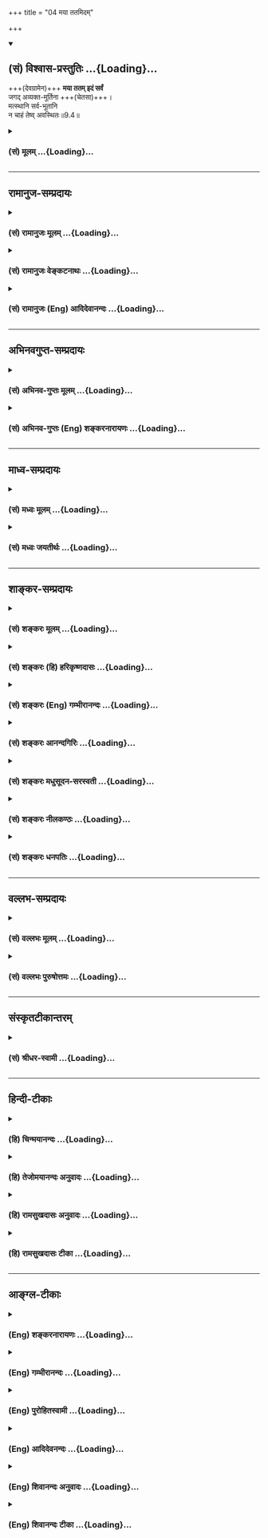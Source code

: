 +++
title = "04 मया ततमिदम्"

+++
<div class="js_include" newlevelforh1="2" title="(सं) विश्वास-प्रस्तुतिः" unfilled url="/mahAbhAratam/vyAsaH/shlokashaH/06-bhIShma-parva/03-bhagavad-gItA-parva/saMskRtam/vishvAsa-prastutiH/09_rAja-vidyA-rAja-guhy/04_mayA_tatamidam.md">
<details open><summary><h2>(सं) विश्वास-प्रस्तुतिः ...{Loading}...</h2></summary>

+++(देवग्रामेन)+++ **मया ततम् इदं सर्वं**  
जगद् अव्यक्त-मूर्तिना +++(चेतसा)+++।  
मत्स्थानि सर्व-भूतानि  
न चाहं तेष्व् अवस्थितः॥9.4॥
</details>
</div>
<div class="js_include collapsed" newlevelforh1="3" title="(सं) मूलम्" unfilled url="/mahAbhAratam/vyAsaH/shlokashaH/06-bhIShma-parva/03-bhagavad-gItA-parva/saMskRtam/mUlam/09_rAja-vidyA-rAja-guhy/04_mayA_tatamidam.md">
<details><summary><h3>(सं) मूलम् ...{Loading}...</h3></summary>

मया ततमिदं सर्वं जगदव्यक्तमूर्तिना।  
मत्स्थानि सर्वभूतानि न चाहं तेष्ववस्थितः।।9.4।।
</details>
</div>


_________________
## रामानुज-सम्प्रदायः
<div class="js_include collapsed" newlevelforh1="3" title="(सं) रामानुजः मूलम्" unfilled url="/mahAbhAratam/vyAsaH/shlokashaH/06-bhIShma-parva/03-bhagavad-gItA-parva/saMskRtam/rAmAnujaH/mUlam/09_rAja-vidyA-rAja-guhy/04_mayA_tatamidam.md">
<details><summary><h3>(सं) रामानुजः मूलम् ...{Loading}...</h3></summary>

।।9.4।।**इदं** चेतनाचेतनात्मकं कृत्स्नं **जगद् अव्यक्तमूर्तिना**
अप्रकाशितस्वरूपेण **मया** अन्तर्यामिणा **ततम्।** अस्य जगतो धारणार्थं
नियमनार्थम् च शेषित्वेन व्याप्तम् इत्यर्थः। यथा अन्तर्यामिब्राह्मणेयः
पृथिव्यां तिष्ठन् ৷৷. यं पृथिवी न वेद (बृ उ॰ 3।7।3)यं आत्मनि तिष्ठन् ৷৷.
यमात्मा न वेद (श॰ प॰ ब्रा॰ 14।6।5।5।30) इति चेतनाचेतनवस्तुजातैः अदृष्टेन
अन्तर्यामिणा तत्र तत्र व्याप्तिः उक्ता।  
  
ततो **मत्स्थानि सर्वभूतानि** सर्वाणि भूतानि मयि अन्तर्यामिणि स्थितानि;
तत्र एव ब्राह्मणेयस्य पृथिवी शरीरं यः पृथिवीमन्तरो यमयति (बृ॰ उ॰
3।7।3)यस्यात्मा शरीरं य आत्मानमन्तरो यमयति (श॰ प॰ ब्रा॰ 14।6।6।5।30) इति
शरीरत्वेन नियाम्यत्वप्रतिपादनात्। तदायत्ते स्थितिनियमने प्रतिपादिते
शेषित्वं च; **न च अहं तेषु अवस्थित्रः** अहं तु न तदायत्तस्थितिः;
मत्स्थितौ तैः न कश्चित् उपकार इत्यर्थः।

</details>
</div>
<div class="js_include collapsed" newlevelforh1="3" title="(सं) रामानुजः वेङ्कटनाथः" unfilled url="/mahAbhAratam/vyAsaH/shlokashaH/06-bhIShma-parva/03-bhagavad-gItA-parva/saMskRtam/rAmAnujaH/venkaTanAthaH/09_rAja-vidyA-rAja-guhy/04_mayA_tatamidam.md">
<details><summary><h3>(सं) रामानुजः वेङ्कटनाथः ...{Loading}...</h3></summary>

  
  
।।9.4।। एवमध्यायप्रधानार्थस्य प्रापकस्य माहात्म्यमुक्तम् अथ
प्राप्यमाहात्म्यद्वाराऽपि तदेव स्थिरीक्रियत इत्यभिप्रायेणाहशृणु
तावदिति। इदं सर्वम् इति निर्देशः प्रमाणसिद्धसमस्तवस्तुपर इत्यभिप्रायेणइदं
चेतनाचेतनात्मकमित्युक्तम्। अव्यक्तमूर्तिना इत्यस्य
विग्रहविषयत्वेऽत्रानुपयोगात्स्वरूपविषयोऽयमौपचारिकः प्रयोग इति
दर्शयितुंअप्रकाशितस्वरूपेणेत्युक्तम्।
आकाशवत्सन्निधिमात्ररूपव्याप्तिव्युदासाय बहुप्रमाणसिद्धो
व्याप्तिप्रकारःमया इत्यनेनाभिप्रेत इत्याहअन्तर्यामिणेति। उक्तप्रकाराया
व्याप्तेः प्रयोजनं तन्निदानं च दर्शयतिअस्येति। अत्र
धारणमनन्तरग्रन्थसिद्धम् अत एव नियमनमप्यर्थसिद्धम्। धारणं हि प्रशासनाधीनं
श्रूयते। शेषित्वं तु प्रागुक्तं; शरीरित्वेनार्थसिद्धं च।
अप्रकाशितस्वरूपत्वेन नियामकत्वेन च सर्वव्याप्तिं श्रुतौ दर्शयतियथेति।
पृथिव्युदाहरणं तत्प्रकरणोक्तसर्वाचेतनोपलक्षणार्थम्।
उक्तप्रकारव्यापकत्ववशात्मत्स्थानि इत्यनेन जगतः पृथक्सिद्धता निरस्यत
इत्यभिप्रायेणाहतत इति। श्रीविश्वरूपादिषु विग्रहाश्रितत्वमपि
सर्वस्योच्यते अत्र तु स्वरूपनिष्ठतेत्यपौनरुक्त्याय --
मय्यन्तर्यामिणीत्युक्तम्। अनयोर्धारणनियमनयोरपि व्याप्त्या सहाधीततामाह --
तत्रैवेति। स्थितिनियमने -- स्थितिप्रवृत्ती इत्यर्थः। शरीरशरीरित्ववचनात्
धृतिः शेषित्वं च तत्रार्थसिद्धे इत्यभिप्रायेणाहशेषित्वं चेति। मया ततमिदं
सर्वम् इत्यभिधायैवन चाहं तेष्ववस्थितः इति वचनं व्याहतम्; यः पृथिव्यां
तिष्ठन् इत्यादिश्रुतिविरुद्धं चेत्यत्राहअहं त्विति। मत्स्थानि सर्वभूतानि
इति प्रस्तुतप्रकारा स्थितिरत्र निषिध्यते। स भगवः कस्मिन् प्रतिष्ठितः
इत्यत्र स्वे महिम्नि यदि वा न महिम्नि \[छां.उ.7।24।1\] इति हि श्रूयत इति
भावः। उक्तं विवृणोतिमत्स्थिताविति। न कश्चिदिति स्वरूपतः
सङ्कल्पादृष्टादिना वेति भावः।  
  
मत्स्थानिन च मत्स्थानि इत्येतद्व्याहतमित्यत्राह -- न घटादीनामिति। मूर्त
हि मूर्तान्तरं पतनप्रतिघातिना संयोगेन धारयति न तथाऽत्रेति भावः।
लोकदृष्टविपरीतं न सम्भवतीत्यभिप्रायेण शङ्कतेकथमिति। शरीरशरीरिणोरिव
सम्भवमभिप्रेत्याहमत्सङ्कल्पेनेति। स्वेच्छाधीनधारकत्वं हि विहितम्।
अस्वतन्त्रतया धारकत्वं तु निषिध्यत इत्यविरोध इति भावः। ऐश्वरम्
इत्यनेनानन्यसाधारणत्वं फलितम्। पश्य इत्यनेन चाश्चर्यता
द्योतितेत्यभिप्रायेणाहअन्यत्रेति। योगः सन्नहनोपायध्यानसङ्गतियुक्तिषु
\[अमरः3।3।22\] इति पाठात्सङ्कल्परूपं ध्यानमिह योगः;
युज्यमानस्वभावादिर्वा। पश्य मे योगम् इत्युक्ते योगस्वरूपमेवानन्तरं
वक्तव्यमिति तदाकाङ्क्षा दर्शयतिकोऽसाविति। भूतभृन्न च भूतस्थः
इत्यत्रार्थौचित्यादहमित्येव विशेष्यम्। अथवाभूतभावनः इतिवत्ममात्मा इति
निर्दिष्टसङ्कल्पविशेषणत्वेऽपि फलितकथनंसर्वेषां भूतानां
भर्ताऽहमित्यादि। आत्मा इति विशेषनिर्देशः
परिसङ्ख्यानयात्तदतिरिक्तसहकारिव्यवच्छेदार्थ
इत्यभिप्रायेणाहममात्मैवेति। ममात्मा इति
व्यधिकरणनिर्देशस्वारस्यसिद्धमात्मशब्दार्थमाहमम मनोमयः सङ्कल्प इति। एतेन
देहादिसङ्घातेऽहङ्कारमध्यारोप्य लोकबुद्ध्यनुसारेणममात्मा इति व्यपदेश
इतिशङ्करोक्तं प्रत्युक्तम्। सङ्कल्प एव मनःकार्यतयाऽन्यत्र प्रसिद्धो
मनःप्रतिपादकेनात्मशब्देनात्र व्यपदिष्टः। यद्वा आत्मशब्दोऽत्र
सङ्कल्परूपमनःपर एव;मनसैव जगत्सृष्टिं \[वि.पु.5।22।15\]मनोऽकुरुत
(आत्मन्वी) स्यामिति \[बृ.उ.1।2।1\] इत्यादेः। तदर्थज्ञापनाय तु
मनोमयशब्दः। धारणनियमनयोरेव प्रकृतत्वात्; अनन्तरश्लोके च
निर्दिश्यमानत्वात्; सृष्टेश्च ततोऽप्यनन्तरं वक्ष्यमाणत्वादत्रभूतभावनः
इत्येतत्सत्तातादधीन्यनियमनाद्युपलक्षणमित्यभिप्रायेणाहधारयिता नियन्ता
चेति। अथवाभूतभृन्न च भूतस्थः इत्यस्यैवायमर्थः।

</details>
</div>
<div class="js_include collapsed" newlevelforh1="3" title="(सं) रामानुजः (Eng) आदिदेवानन्दः" unfilled url="/mahAbhAratam/vyAsaH/shlokashaH/06-bhIShma-parva/03-bhagavad-gItA-parva/saMskRtam/rAmAnujaH/english/AdidevAnandaH/09_rAja-vidyA-rAja-guhy/04_mayA_tatamidam.md">
<details><summary><h3>(सं) रामानुजः (Eng) आदिदेवानन्दः ...{Loading}...</h3></summary>

9.4 This 'entire universe,' composed to sentient and non-sentient beings, is pervaded by Me, the inner controller, whose 'form is not manifest,' namely, whose essential nature is unmanifest. The meaning is that all this is pervaded by Me, the Principal (Sesi), so that I may sustain and rule this universe. This, the pervasion of all by the inner controller, who is invisible to the entire group of sentient and non-sentient beings, is taught in the following passage of the Antaryami-brahmana: 'He who dwells in the earth ৷৷. whom the earth 'does not know' (Br. U., 3.7.3) and 'He who dwells in the self ৷৷. whom the self does not know etc.,' (Br. U. Madh., 3.7.22). Therefore 'all beings abide in Me'; all beings rest in Me who am their inner controller. In the same Brahmana it is taught that their existence and control are dependent on Him, as they are subject to His control and as they constitute His body: 'He whose body is the earth ৷৷. who controls the earth from within' (Br. U., 3.7.3) and 'He whose body is the self ৷৷. He who controls the self from within' (Br. U. Madh., 3.7.22). So also His primacy over everything is taught. 'I am not in them,' namely, I do not
'depend' on them for My existence. There is no help derived from them for My existence.

</details>
</div>


_________________
## अभिनवगुप्त-सम्प्रदायः
<div class="js_include collapsed" newlevelforh1="3" title="(सं) अभिनव-गुप्तः मूलम्" unfilled url="/mahAbhAratam/vyAsaH/shlokashaH/06-bhIShma-parva/03-bhagavad-gItA-parva/saMskRtam/abhinava-guptaH/mUlam/09_rAja-vidyA-rAja-guhy/04_mayA_tatamidam.md">
<details><summary><h3>(सं) अभिनव-गुप्तः मूलम् ...{Loading}...</h3></summary>

।।9.4।। मयेति। मत्स्थानि सर्वभूतानीति। सुचिरमपि गत्वा अन्यस्य
प्रतिष्ठाधाम्नः अविद्यमानत्वात्।
भूतरूपबोध्यात्मकप्रसिद्धतदीयजडरूपपुरःसरीकारेण तदवभासे
तद्विपरीतबोधस्वभाववर्तिरोधानम्,+++(N तत्तद्विपरीत -- )+++ इत्येतदाह -- न चाहं
तेष्यवस्थितः इति।

</details>
</div>
<div class="js_include collapsed" newlevelforh1="3" title="(सं) अभिनव-गुप्तः (Eng) शङ्करनारायणः" unfilled url="/mahAbhAratam/vyAsaH/shlokashaH/06-bhIShma-parva/03-bhagavad-gItA-parva/saMskRtam/abhinava-guptaH/english/shankaranArAyaNaH/09_rAja-vidyA-rAja-guhy/04_mayA_tatamidam.md">
<details><summary><h3>(सं) अभिनव-गुप्तः (Eng) शङ्करनारायणः ...{Loading}...</h3></summary>

9.4 Maya etc. All beings exist in Me : Because no other abode of rest is
available, even if one wanders \[in search of it\] for long. The beings
(or elements) that form the objects of knowledge possess their
well-known nature of insentiency. When these beings manifest with this
nature foremost, their other innate nature viz., sentiency, that is
opposed to this \[former nature\], remain hidden. This is what He says
by I do not exist in them.

</details>
</div>


_________________
## माध्व-सम्प्रदायः
<div class="js_include collapsed" newlevelforh1="3" title="(सं) मध्वः मूलम्" unfilled url="/mahAbhAratam/vyAsaH/shlokashaH/06-bhIShma-parva/03-bhagavad-gItA-parva/saMskRtam/madhvaH/mUlam/09_rAja-vidyA-rAja-guhy/04_mayA_tatamidam.md">
<details><summary><h3>(सं) मध्वः मूलम् ...{Loading}...</h3></summary>

।।9.4।। प्रत्यक्षावगमशब्देनापरोक्षज्ञानसाधनत्वमुक्तम्। तज्ज्ञानाद्याह --
मयेति। तर्हि किमिति न दृश्यते इत्यत आह -- अव्यक्तमूर्तिनेति।

</details>
</div>
<div class="js_include collapsed" newlevelforh1="3" title="(सं) मध्वः जयतीर्थः" unfilled url="/mahAbhAratam/vyAsaH/shlokashaH/06-bhIShma-parva/03-bhagavad-gItA-parva/saMskRtam/madhvaH/jayatIrthaH/09_rAja-vidyA-rAja-guhy/04_mayA_tatamidam.md">
<details><summary><h3>(सं) मध्वः जयतीर्थः ...{Loading}...</h3></summary>

।।9.4।। एवं तर्हि पुनरुक्तिः स्यात्; ब्रह्मविषयं ज्ञानमित्यस्य
ब्रह्मावगम्यते विषयीक्रियतेऽनेन ज्ञानेनेत्यस्य च भेदाभावादित्यत आह --
**प्रत्यक्षे**ति। नावगमशब्देन विषयीकरणमुच्यते; किन्तु अवगतिसाधनत्वम्। न
च ज्ञानस्य तद्विरुद्धम्; परोक्षज्ञानस्यापरोक्षज्ञानसाधनत्वोपपत्तेरिति
भावः। ज्ञानं विज्ञानसहितं प्रवक्ष्यामि इति प्रतिज्ञाययज्ज्ञात्वा \[9।1\]
इत्यादिना तत्प्रशंसादिकमुक्तम्। अतःमया ततं इत्यादिकमपि किं तथाभूतमेव
किञ्चिदुत प्रतिज्ञातमुच्यते इति शङ्कायामाह -- **तदि**ति।
प्रतिज्ञातमित्यर्थः। यस्यापरोक्षज्ञानसाधनत्वमुक्तं तदिति वा।
कृत्स्नाध्यायप्रतिपाद्योक्तिरियम्। विशेषणवैयर्थ्यमाशङ्क्याह --
**तर्ही**ति। सर्वव्यापी चेदित्यर्थः। न दृश्यते सर्वत्रेति शेषः।

</details>
</div>


_________________
## शाङ्कर-सम्प्रदायः
<div class="js_include collapsed" newlevelforh1="3" title="(सं) शङ्करः मूलम्" unfilled url="/mahAbhAratam/vyAsaH/shlokashaH/06-bhIShma-parva/03-bhagavad-gItA-parva/saMskRtam/shankaraH/mUlam/09_rAja-vidyA-rAja-guhy/04_mayA_tatamidam.md">
<details><summary><h3>(सं) शङ्करः मूलम् ...{Loading}...</h3></summary>

।।9.4।। --,**मया** मम यः परो भावः तेन **ततं** व्याप्तं **सर्वम् इदं जगत्
अव्यक्तमूर्तिना** न व्यक्ता मूर्तिः स्वरूपं यस्य मम सोऽहमव्यक्तमूर्तिः
तेन मया अव्यक्तमूर्तिना; करणगोचरस्वरूपेण इत्यर्थः। तस्मिन् मयि
अव्यक्तमूर्तौ स्थितानि **मत्स्थानि; सर्वभूतानि** ब्रह्मादीनि
स्तम्बपर्यन्तानि। न हि निरात्मकं किञ्चित् भूतं व्यवहाराय अवकल्पते। अतः
मत्स्थानि मया आत्मना आत्मवत्त्वेन स्थितानि; अतः मयि स्थितानि इति
उच्यन्ते। तेषां भूतानाम् अहमेव आत्मा इत्यतः तेषु स्थितः इति मूढबुद्धीनां
अवभासते अतः ब्रवीमि -- **न च अहं** तेषु भूतेषु **अवस्थितः;** मूर्तवत्
संश्लेषाभावेन आकाशस्यापि अन्तरतमो हि अहम्। न हि असंसर्गि वस्तु क्वचित्
आधेयभावेन अवस्थितं भवति।। अत एव असंसर्गित्वात् मम --,

</details>
</div>
<div class="js_include collapsed" newlevelforh1="3" title="(सं) शङ्करः (हि) हरिकृष्णदासः" unfilled url="/mahAbhAratam/vyAsaH/shlokashaH/06-bhIShma-parva/03-bhagavad-gItA-parva/saMskRtam/shankaraH/hindI/harikRShNadAsaH/09_rAja-vidyA-rAja-guhy/04_mayA_tatamidam.md">
<details><summary><h3>(सं) शङ्करः (हि) हरिकृष्णदासः ...{Loading}...</h3></summary>

।।9.4।। इस प्रकार ज्ञानकी प्रशंसाद्वारा अर्जुनको सम्मुख करके कहते हैं --,
मुझ अव्यक्तरूप परमात्माद्वारा अर्थात् मेरा जो परमभाव है; जिसका स्वरूप
प्रत्यक्ष नहीं है यानी मन; बुद्धि और इन्द्रियोंका विषय नहीं है; ऐसे मुझ
अव्यक्तमूर्तिद्वारा यह समस्त जगत् व्याप्त है -- परिपूर्ण है। उस
अव्यक्तस्वरूप मुझ परमात्मामें ब्रह्मासे लेकर स्तम्बपर्यन्त समस्त प्राणी
स्थित हैं। क्योंकि कोई भी निर्जीव प्राणी व्यवहारके योग्य नहीं समझा जाता।
अतः वे सब मुझमें स्थित हैं अर्थात् मुझ परमात्मासे ही आत्मवान् हो रहे
हैं; इसलिये मुझमें स्थित कहे जाते हैं। उन भूतोंका वास्तविक स्वरूप मैं ही
हूँ इसलिये अज्ञानियोंको ऐसी प्रतीति होती है कि मैं उनमें स्थित हूँ; अतः
कहता हूँ कि मैं उन भूतोंमें स्थित नहीं हूँ। क्योंकि साकार वस्तुओंकी
भाँति मुझमें संसर्गदोष नहीं है। इसलिये मैं बिना संसर्गके सूक्ष्मभावसे
आकाशके भी अन्तर्व्यापी हूँ। सङ्गहीन वस्तु कहीं भी आधेयभावसे स्थित नहीं
होती; यह प्रसिद्ध है।

</details>
</div>
<div class="js_include collapsed" newlevelforh1="3" title="(सं) शङ्करः (Eng) गम्भीरानन्दः" unfilled url="/mahAbhAratam/vyAsaH/shlokashaH/06-bhIShma-parva/03-bhagavad-gItA-parva/saMskRtam/shankaraH/english/gambhIrAnandaH/09_rAja-vidyA-rAja-guhy/04_mayA_tatamidam.md">
<details><summary><h3>(सं) शङ्करः (Eng) गम्भीरानन्दः ...{Loading}...</h3></summary>

9.4 Idam, this; sarvam, whole; jagat, world; is tatam, pervaded; maya,
by Me; through the supreme nature, that I have, avyakta-murtina, in My
unmanifest form, in that form in which My nature is not manifest, i.e.
in My form which is beyond the range of the organs. Sarva-bhutani, all
beings, from Brahma to a clump of grass; matsthani, exist in Me, are
established in Me in that unmanifest form. For, no created thing that is
bereft of the Self (i.e. of Reality) can be conceived of as an object of
practical use. Therefore, being possessed of their reality through Me
who am their Self, they exist in Me. Hence they are said to be
established in Me. I Myself am the Self of those created things.
Conseently, it appears to people of little understanding that I dwell in
them. Hence I say: Na ca aham, but I am not; avasthitah, contained;
tesu, in them, in the created things. Since unlike gross objects I am
not in contact with anything, therefore I am certainly the inmost core
even of space. For, a thing that has no contact with anything cannot
exist like something contained in a receptacle. For this very reason
that I am not in contact with anyting-

</details>
</div>
<div class="js_include collapsed" newlevelforh1="3" title="(सं) शङ्करः आनन्दगिरिः" unfilled url="/mahAbhAratam/vyAsaH/shlokashaH/06-bhIShma-parva/03-bhagavad-gItA-parva/saMskRtam/shankaraH/AnandagiriH/09_rAja-vidyA-rAja-guhy/04_mayA_tatamidam.md">
<details><summary><h3>(सं) शङ्करः आनन्दगिरिः ...{Loading}...</h3></summary>

।।9.4।। स्तुतिनिन्दाभ्यां ज्ञाननिष्ठां महीकृत्य ज्ञानं व्याख्यातुमारभते
-- **स्तुत्येति।** सोपाधिकस्य व्याप्त्यसंभवमभिप्रेत्य विशिनष्टि --
**ममेति।** अनवच्छिन्नस्य भगवद्रूपस्य निरुपाधिकत्वमेव साधयति --
**करणेति।** व्याप्यव्यापकत्वेन जगतो भगवतश्च परिच्छेदमाशङ्क्याह --
**तस्मिन्निति।** तथापि भगवतो भूतानां चाधाराधेयत्वेन भेदः
स्यादित्याशङ्क्याह -- **नहीति।** निरात्मकस्य व्यवहारानर्हत्वे फलितमाह --
**अत इति।** ईश्वरस्य भूतात्मत्वे तेषु स्थितिः स्यादित्याशङ्क्याह --
**तेषामिति।** तस्य तेषु स्थित्यभावं व्यवस्थापयति -- **मूर्तवदिति।**
संश्लेषाभावेऽपि किमिति नाधेयत्वमत आह -- **नहीति।**

</details>
</div>
<div class="js_include collapsed" newlevelforh1="3" title="(सं) शङ्करः मधुसूदन-सरस्वती" unfilled url="/mahAbhAratam/vyAsaH/shlokashaH/06-bhIShma-parva/03-bhagavad-gItA-parva/saMskRtam/shankaraH/madhusUdana-sarasvatI/09_rAja-vidyA-rAja-guhy/04_mayA_tatamidam.md">
<details><summary><h3>(सं) शङ्करः मधुसूदन-सरस्वती ...{Loading}...</h3></summary>

।।9.4।। तदेवं वक्तव्यतया प्रतिज्ञातस्य ज्ञानस्य विधिमुखेनेतरनिषेधमुखेन च
स्तुत्याभिमुखीकृतमर्जुनं प्रति तदेवाह द्वाभ्याम् -- इदं जगत्सर्वं
भूतभौतिकतत्कारणरूपं दृश्यजातं मदज्ञानकल्पितं मयाधिष्ठानेन परमार्थसत्ता
सद्रूपेण स्फुरणरूपेण च ततं व्याप्तं रज्जुखण्डेनेव तदज्ञानकल्पितं
सर्पधारादि। त्वया वासुदेवेन परिच्छिन्नेन सर्वं जगत्कथं व्याप्तं
प्रत्यक्षविरोधादिति; नेत्याह -- अव्यक्ता सर्वकरणागोचरीभूता
स्वप्रकाशाद्वयचैतन्यसदानन्दरूपा मूर्तिर्यस्य तेन मया व्याप्तमिदं सर्वं न
त्वनेन देहेनेत्यर्थः। अतएव सन्तीव स्फुरन्तीव मद्रूपेण स्थितानि मत्स्थानि
सर्वभूतानि स्थावराणि जङ्गमानि च। परमार्थतस्तु नच नैवाहं तेषु कल्पितेषु
भूतेष्ववस्थितः। कल्पिताकल्पितयोः संबन्धायोगात्। अतएवोक्तं यत्र यदध्यस्तं
तत्कृतेन गुणेन दोषेण वाणुमात्रेणापि न स संबध्यत इति।

</details>
</div>
<div class="js_include collapsed" newlevelforh1="3" title="(सं) शङ्करः नीलकण्ठः" unfilled url="/mahAbhAratam/vyAsaH/shlokashaH/06-bhIShma-parva/03-bhagavad-gItA-parva/saMskRtam/shankaraH/nIlakaNThaH/09_rAja-vidyA-rAja-guhy/04_mayA_tatamidam.md">
<details><summary><h3>(सं) शङ्करः नीलकण्ठः ...{Loading}...</h3></summary>

।।9.4।। एवं स्तुत्यादिमुखीकृत्य यद्वक्तव्यं तदाह -- **मयेति।** मया इदं
सर्वं जगत् ततं व्याप्तं उपादानत्वात् कनकेनेव कुण्डलादीनि। ननु
प्रागेवैतदुक्तंअहं सर्वस्य जगतः प्रभवः प्रलयस्तथा इति। तथा चराजविद्या
इत्यादिस्तुतिरस्थाने एव कृता स्यात्। वक्तव्यविशेषाभावादितिचेत्। अत्र
ब्रूमः। यथायतो वा इमानि भूतानि जायन्ते। येन जातानि जीवन्ति।
यत्प्रयन्त्यभिसंविशन्ति। तद्विजिज्ञासस्व। तद्ब्रह्मेति इति ज्ञेयस्य
ब्रह्मणो लक्षणं जगज्जन्मादिहेतुत्वमुक्त्वा तस्यानुगमं
अन्नादिशब्दशब्दितेषु विराडादिषु दर्शयतिअन्नाद्ध्येव खल्विमानि भूतानि
जायन्ते प्राणाद्ध्येव इत्यादिना। तस्य निर्णयवाक्यं तुआनन्दाद्ध्येव
खल्विमानि भूतानि जायन्ते इतिसैषा भार्गवी वारुणी विद्या इति तत्रैव
विद्यायाः पर्यवसानाभिधानात्; एवमिहापि सप्तमेभूमिरापोऽनलो वायुः इत्यादिना
सर्वभूतात्मकस्य विराजो जगज्जन्मादिहेतुत्वं प्रदर्श्य पश्चात्अहं सर्वस्य
जगतः प्रभवः प्रलयस्तथा इत्यनेन मायाशबलेऽपि तत्प्रदर्श्य इदानीं शुद्धे
प्रत्यगात्मन्येव तद्दर्शयति स्थूलारुन्धतीन्यायेन
प्रतिपत्तिसौकर्यार्थमिति गम्यते। राजविद्येत्यादिना स्तुतत्वात्। यथा
कश्चिद्दुर्लक्ष्यां सूक्ष्मामरुन्धतीं दिदर्शयिषुस्तत्समीपस्थां स्थूलां
तारामरुन्धतीति ग्राहयति; प्रतिपद्यते चानेनैव क्रमेण प्रतिपत्ता; एवमिहापि
कार्यकारणप्रतिपत्तिद्वारा अकार्यकारणस्य शुद्धस्य प्रतिपत्तिर्युक्ता।
अतएव भगवान्भाष्यकारो मया ततमिदं सर्वमित्यत्र मया मम यः परो भावस्तेन ततं
व्याप्तमिति व्याचख्यौ। नत्वहं सर्वस्य जगतः प्रभव इत्यत्र मम यः परो भावः
स सर्वस्य जगतः प्रभव इति। सच भागवतः कारणात्मनः परो भावः परमानन्द एव
तेनैव चेदं ततम्। आनन्दाद्ध्येवेत्युदाहृतश्रुतेस्तस्यैव जगदुपादानत्वेन
तदीयसत्तास्फूर्तिभ्यां जगतो व्याप्तत्वात्। ,अतएवाव्यक्तमूर्तिनेति
विशेषणम्। मायाशबलं हि कारणं बुद्धिग्राह्यत्वात्करणगोचरः; शुद्धं हि
बुद्धेः परत्वाकरणागोचर इति। किंभूताकारेणानन्दः परिणमत इत्यत आह --
**मत्स्थानीति।** मयि प्रत्यगानन्दे रज्ज्वां स्रक्सर्पदण्डधारादय इव
सर्वभूतानि स्थितानि अतो मत्स्थानीत्युपचारादुच्यन्ते।
अधिष्ठानाध्यस्तयोर्वास्तवसंबन्धायोगात्। एतदेवाह -- **न चेति।** नचाहं
परमानन्दस्तेषु भूतेष्ववस्थितोऽस्मि घटादाविव मृत्। अपरिणामित्वादेव।

</details>
</div>
<div class="js_include collapsed" newlevelforh1="3" title="(सं) शङ्करः धनपतिः" unfilled url="/mahAbhAratam/vyAsaH/shlokashaH/06-bhIShma-parva/03-bhagavad-gItA-parva/saMskRtam/shankaraH/dhanapatiH/09_rAja-vidyA-rAja-guhy/04_mayA_tatamidam.md">
<details><summary><h3>(सं) शङ्करः धनपतिः ...{Loading}...</h3></summary>

।।9.4।। एवमन्ययमुखेन व्यतिरेकमुखेन च ज्ञानं स्तुत्वा श्रोतारमभिमुखीकृत्य
तत्स्वरुपमाह -- मयेति। मया परमात्मना सच्चिदानन्दघनेनाव्यक्तमूर्तिना न
व्यक्ता इन्द्रियागोचरा मूर्तिः स्वरुपं यस्य मम तेन मया इदं सर्वं जगत्
ब्रह्मदिस्तम्बपर्यन्तं,चराचरात्मकं ततं व्याप्तं शुक्त्या तत्र कल्पितं
रुप्यमिव; अतएवाव्यक्तस्वरुपे सच्चिदान्दघने परमात्मनि अधिष्ठानरुपे मयि
स्थितानि कल्पितानि सर्वभूतानि। अधिष्ठानमेव हि अध्यस्तस्य स्वरुपं भवति।
नहि रुपयस्य शुक्त्यतिरिक्तं स्वरुपं केनचिन्निरुपयितुं शक्यम्। अहं च
तेषामधिष्टानत्वादात्मनि स्वरुपभूते मयि सर्वाणि भूतानि स्थितानि
नान्यत्रेत्यर्थः। तेषामात्मत्वेन परमात्मापि तेष्ववस्थित इति
मूर्खणामवभासतेऽतो ब्रवीमि। नचाहं तेषु मयि कल्पितेषु सर्वभूतेष्ववस्थितः।
अमूर्तस्य मम केनापि संबन्धेन तत्रावस्थिरेतनिरुपणत्।

</details>
</div>


_________________
## वल्लभ-सम्प्रदायः
<div class="js_include collapsed" newlevelforh1="3" title="(सं) वल्लभः मूलम्" unfilled url="/mahAbhAratam/vyAsaH/shlokashaH/06-bhIShma-parva/03-bhagavad-gItA-parva/saMskRtam/vallabhaH/mUlam/09_rAja-vidyA-rAja-guhy/04_mayA_tatamidam.md">
<details><summary><h3>(सं) वल्लभः मूलम् ...{Loading}...</h3></summary>

।।9.4।। एवं ज्ञानं प्रस्तुत्याऽर्जुनमभिमुखीकृत्य स्वस्य महिमज्ञानं
पूर्वमुपदिशतिमयेति। अव्यक्तोऽक्षरोऽविरुद्धधर्मप्रकृतिपुरुषात्मकः
स्वेच्छया पृथग्भासि (वि) तोऽपि महिमरूपः कालात्मा च स
बहिर्मर्यादामार्गाधिदैवतं अध्यात्मस्वरूपं तन्मूर्त्तिना मयाऽन्तर्यामिणा
च तदिदं सर्वं चेतनाचेतनात्मकं जगत्प्राकृतं
ततम्। अन्तश्चिदन्तर्यामितदङ्घ्रिरूपोऽक्षरश्चाव्यक्तपदवाच्यः इति
स्थितमाकरे। स चान्तर्यामी चाहं अन्तर्यामिब्राह्मणे यः पृथिव्यां
तिष्ठन्पृथिवी यं न वेद य आत्मनि तिष्ठन्यमात्मा न वेद \[बृ.उ.3।7।3\]
इत्यादि निरूपितम्।

</details>
</div>
<div class="js_include collapsed" newlevelforh1="3" title="(सं) वल्लभः पुरुषोत्तमः" unfilled url="/mahAbhAratam/vyAsaH/shlokashaH/06-bhIShma-parva/03-bhagavad-gItA-parva/saMskRtam/vallabhaH/puruShottamaH/09_rAja-vidyA-rAja-guhy/04_mayA_tatamidam.md">
<details><summary><h3>(सं) वल्लभः पुरुषोत्तमः ...{Loading}...</h3></summary>

  
  
।।9.4।। एवं प्रतिज्ञाय तत्स्वरूपं च स्तुत्वा ज्ञानमेवाह द्वाभ्याम् --
मयेति। अव्यक्तातिरिक्तेषु लौकिकेन्द्रियागोचरा स्वक्रियेच्छैकदृश्या
मूर्तिः स्वरूपं यस्य। वक्ष्यति चाग्रेदिव्यं ददामि ते चक्षुः
\[11।8\]भक्त्या त्वनन्यया \[11।54\] इत्यादि। एतादृशेन मया इदं जगत् सर्वं
जडजङ्गमात्मकमातृणस्तम्बान्तं ततं व्याप्तं; मत्क्रीडार्थं मदात्मकं मया
सृष्टमित्यर्थः। यद्वा अव्यक्तमूर्तिना मया व्याप्तमिदं सर्वं जगत् अस्तीति
शेषः। अयं भावः -- आतृणस्तम्बान्तं सर्ववस्तुषु तत्तत्स्वरूपोऽहमेवास्मि;
अव्यक्तत्वात्तथा सवैर्न ज्ञायते एवं चेत्सर्वेषु भूतेषु तद्रूपः प्रविष्टो
भवानाधिदैविकन्यायेन भविष्यतीत्यत आह -- मत्स्थानीति। मत्स्वरूपस्थानि
सर्वाणि सन्ति; सर्वाधारत्वात्। क्रीडेच्छया पृथक् तत्तद्रूपं प्रकटयामीति
भावः। अपरिच्छिन्नत्वात् प्रकटमपि जगन्मय्येव तिष्ठति। तेषु न च अहम्। तेषु
परिच्छिन्नतया न तिष्ठामीत्यर्थः।  
  

</details>
</div>


_________________
## संस्कृतटीकान्तरम्
<div class="js_include collapsed" newlevelforh1="3" title="(सं) श्रीधर-स्वामी" unfilled url="/mahAbhAratam/vyAsaH/shlokashaH/06-bhIShma-parva/03-bhagavad-gItA-parva/saMskRtam/shrIdhara-svAmI/09_rAja-vidyA-rAja-guhy/04_mayA_tatamidam.md">
<details><summary><h3>(सं) श्रीधर-स्वामी ...{Loading}...</h3></summary>

।।9.4।। तदेवं वक्तव्यतया प्रस्तुतस्य ज्ञानस्य स्तुत्या
श्रोतारमभिमुखीकृत्य तदेव ज्ञानं कथयति **-- मयेति द्वाभ्याम्।** अव्यक्ता
अतीन्द्रिया मूर्तिः स्वरूपं यस्य तादृशेन मया कारणभूतेन सर्वमिदं जगत्ततं
व्याप्तन्तत्सृष्ट्वा तदेवानुप्राविशत् इति श्रुतेः। अतएव कारणभूते मयि
तिष्ठन्तीति मत्स्थानि सर्वाणि चराचराणि भूतानि। एवमपि घटादिषु स्वकार्येषु
मृत्तिकेव तेषु भूतेषु नाहमवस्थित आकाशवदसङ्गत्वात्।

</details>
</div>


_________________
## हिन्दी-टीकाः
<div class="js_include collapsed" newlevelforh1="3" title="(हि) चिन्मयानन्दः" unfilled url="/mahAbhAratam/vyAsaH/shlokashaH/06-bhIShma-parva/03-bhagavad-gItA-parva/hindI/chinmayAnandaH/09_rAja-vidyA-rAja-guhy/04_mayA_tatamidam.md">
<details><summary><h3>(हि) चिन्मयानन्दः ...{Loading}...</h3></summary>

।।9.4।। यह सम्पूर्ण जगत् मेरे अव्यक्त स्वरूप के द्वारा व्याप्त है किसी
वस्तु की सूक्ष्मता उसकी व्यापकता से नापी जाती है और इसलिए सूक्ष्मतम
वस्तु का सर्वव्यापक होना अनिवार्य है। देशकाल से परिच्छिन्न (सीमित) सभी
वस्तुओं का आकार तथा नाश होता है अत सर्वव्यापी वस्तु निराकार और नाशरहित
होगी। इस प्रकार आत्मतत्त्व अपने मूल अव्यक्तस्वरूप से सम्पूर्ण जगत् में
व्याप्त है; जैसे मिट्टी के बने सभी रूपों और आकारों वाले घटों में मिट्टी
व्याप्त होती है। यदि; इस प्रकार; अनन्तपरिच्छिन्न तत्त्व सान्त और
परिच्छिन्न जगत् को व्याप्त किये है; तो इन दोनों में निश्चित रूप से क्या
संबंध है क्या यह जगत् अनन्ततत्त्व से प्रकट हुआ है अथवा क्या अनन्त ने
सान्त का निर्माण किया है या फिर क्या अनन्त वस्तु स्वयं विकार को प्राप्त
होकर यह जगत् बन गयी; जैसे दूध दही बनता है अथवा; क्या इन दोनों में
पितापुत्र या स्वामीभृत्य का संबंध है विश्व के विभिन्न धर्म ऐसे प्रश्नों
से भरे हुए हैं। द्वैतवादी लोग ही अनन्त और सान्त; ईश्वर और भक्त के मध्य
किसीनकिसी प्रकार के काल्पनिक संबंध में रम सकते हैं। परन्तु अद्वैती ऐसे
किसी भी प्रकार के संबंध को स्वीकार नहीं कर सकते; क्योंकि संबंध किन्हीं
दो वस्तुओं में ही हो सकता है; जब कि उनके सिद्धांतानुसार केवल आत्मा ही
एकमेव अद्वितीय पारमार्थिक सत्य वस्तु है। इस श्लोक की दूसरी पंक्ति में
सत्य और मिथ्या के बीच के इस संबंधरहित संबंध का शास्त्रीय वर्णन किया गया
है। समस्त भूत मुझमें स्थित हैं; परन्तु मैं उनमें अवस्थित नहीं हूँ।
शास्त्रीय पद्धति से अनभिज्ञ उतावले पाठकों को यह कथन एक अनाकलनीय
विरोधाभास प्रतीत होगा; जिसे अर्थशून्य शब्दों के जमघट के द्वारा व्यक्त
किया गया है। परन्तु जिसने अध्यास के सिद्धांत को सम्यक् प्रकार से समझ
लिया है; उसके लिए उक्त कथन का अर्थ अत्यन्त सरल है। किसी वस्तु के अज्ञान
से उस पर किसी अन्य वस्तु की कल्पना करना अध्यास है जैसे एक स्तम्भ पर
प्रेत की कल्पना। शास्त्रीय भाषा में स्तम्भ को अधिष्ठान और प्रेत को
अध्यास कहेंगे। इस दृष्टान्त में स्तम्भ (अधिष्ठान) के बिना प्रेत का आभास
नहीं हो सकता था। अब स्तम्भ की दृष्टि से उसमें और उस अध्यस्त प्रेत में
निश्चित रूप से कौन सा संबंध है कल्पना करें कि स्तम्भ में प्रेत देखकर
मोहित हुए व्यक्ति को वह स्तम्भ स्वयंका सम्यक् ज्ञान कराना चाहता है; तो
वह किस प्रकार उपदेश देगा वह निर्दोष स्तम्भ उस मूढ़ पुरुष के प्रति असीम
प्रेम के कारण भगवान् श्रीकृष्ण के समान ही उपदेश देगा। वह कहेगा निसन्देह
ही वह प्रेत मुझमें स्थित है; परन्तु मैं उसमें नहीं हूँ और इसलिए; मैने
कदापि किसी भी मूढ़ यात्री को भयभीत नहीं किया है। इसी प्रकार भगवान् यहाँ
कहते हैं; मैं अपने अव्यक्त स्वरूप से इस सम्पूर्ण व्यक्त जगत् का अधिष्ठान
हूँ। यद्यपि परमात्मा इस नानारूपमय सृष्टि का अधिष्ठान है; तथापि वह उनके
गुण दोष; सुख दुख; जन्ममृत्यु आदि से लिप्त नहीं होता; क्योंकि मैं उनमें
अवस्थित नहीं हूँ। इस पंक्ति में पूर्व1 कथित सिद्धांत ही प्रतिध्वनित होता
है; जहाँ सम्भवत और अधिक लहरदार भाषा में इसे व्यक्त किया गया था कि; मैं
उनमें नहीं हूँ; वे मुझमें है। संक्षेप में; यहाँ सूचित किया गया है कि जड़
उपाधियों से तादात्म्य के कारण आत्मा उनमें स्थित हुआ मानो दुखीसंसारी जीव
बना है और इस मिथ्या तादात्म्य की निवृत्ति से उसे बोध होता है कि वास्तव
में; मैं अविनाशी; अव्यक्तस्वरूप आत्मा उनमें स्थित नहीं हूँ। उपर्युक्त कथन
से मन में यह विचार आ सकता है कि तब अनन्त तत्त्व में परिच्छिन्न का किसी
अन्य प्रकार का अस्तित्व हो सकता है परन्तु भगवान् कहते हैं --

</details>
</div>
<div class="js_include collapsed" newlevelforh1="3" title="(हि) तेजोमयानन्दः अनुवादः" unfilled url="/mahAbhAratam/vyAsaH/shlokashaH/06-bhIShma-parva/03-bhagavad-gItA-parva/hindI/tejomayAnandaH/anuvAdaH/09_rAja-vidyA-rAja-guhy/04_mayA_tatamidam.md">
<details><summary><h3>(हि) तेजोमयानन्दः अनुवादः ...{Loading}...</h3></summary>

।।9.4।। यह सम्पूर्ण जगत् मुझ (परमात्मा) के अव्यक्त स्वरूप से व्याप्त है;
भूतमात्र मुझमें स्थित है, परन्तु मैं उनमें स्थित नहीं हूं।।

</details>
</div>
<div class="js_include collapsed" newlevelforh1="3" title="(हि) रामसुखदासः अनुवादः" unfilled url="/mahAbhAratam/vyAsaH/shlokashaH/06-bhIShma-parva/03-bhagavad-gItA-parva/hindI/rAmasukhadAsaH/anuvAdaH/09_rAja-vidyA-rAja-guhy/04_mayA_tatamidam.md">
<details><summary><h3>(हि) रामसुखदासः अनुवादः ...{Loading}...</h3></summary>

।।9.4 -- 9.5।। यह सब संसार मेरे निराकार स्वरूपसे व्याप्त है। सम्पूर्ण
प्राणी मेरेमें स्थित हैं; परन्तु मैं उनमें स्थित नहीं हूँ तथा वे प्राणी
भी मुझ में स्थित नहीं हैं -- मेरे इस ईश्वर-सम्बन्धी योग-(सामर्थ्य-) को
देख ! सम्पूर्ण प्राणियोंको उत्पन्न करनेवाला और उनका धारण, भरण-पोषण
करनेवाला मेरा स्वरूप उन प्राणियोंमें स्थित नहीं है।

</details>
</div>
<div class="js_include collapsed" newlevelforh1="3" title="(हि) रामसुखदासः टीका" unfilled url="/mahAbhAratam/vyAsaH/shlokashaH/06-bhIShma-parva/03-bhagavad-gItA-parva/hindI/rAmasukhadAsaH/TIkA/09_rAja-vidyA-rAja-guhy/04_mayA_tatamidam.md">
<details><summary><h3>(हि) रामसुखदासः टीका ...{Loading}...</h3></summary>

।।9.4।।***व्याख्या--*'मया ततमिदं सर्वं
जगदव्यक्तमूर्तिना'--**मन-बुद्धि-इन्द्रियोंसे जिसका ज्ञान होता है, वह
भगवान्का व्यक्तरूप है और जो मन-बुद्धि-इन्द्रियोंका विषय नहीं है अर्थात्
मन आदि जिसको नहीं जान सकते, वह भगवान्का अव्यक्तरूप है। यहाँ भगवान्ने
**'मया'** पदसे व्यक्त(साकार-) स्वरूप और**'अव्यक्तमूर्तिना'** पदसे
अव्यक्त-(निराकार-) स्वरूप बताया है। इसका तात्पर्य है कि भगवान्
व्यक्तरूपसे भी हैं और अव्यक्तरूपसे भी हैं। इस प्रकार भगवान्की यहाँ
व्यक्त-अव्यक्त (साकार-निराकार) कहनेकी गूढ़ाभिसन्धि समग्ररूपसे है अर्थात्
सगुण-निर्गुण, साकार-निराकार आदिका भेद तो सम्प्रदायोंको लेकर है,
वास्तवमें परमात्मा एक हैं। ये सगुण-निर्गुण आदि एक ही परमात्माके अलग-अलग
विशेषण हैं, अलग-अलग नाम हैं।  
  
गीतामें जहाँ सत्-असत् शरीरशरीरीका वर्णन किया गया है, वहाँ जीवके वास्तविक
स्वरूपके लिये आया है--**'येन सर्वमिदं ततम्'** (2। 17) क्योंकि यह
परमात्माका साक्षात् अंश होनेसे परमात्माके समान ही सर्वत्र व्यापक है
अर्थात् परमात्माके साथ इसका अभेद है। जहाँ सगुणनिराकारकी उपासनाका वर्णन
आया है, वहाँ बताया है -- **येन सर्वमिदं ततम्** (8। 22), जहाँ कर्मोंके
द्वारा भगवान्का पूजन बताया है, वहाँ भी कहा है--**येन सर्वमिदं ततम्**
(18। 46)। इन सबके साथ एकता करनेके लिये ही भगवान् यहाँ कहते हैं -- **मया
ततमिदं सर्वम्। 'मतस्थानि सर्वभूतानि'--** सम्पूर्ण प्राणी मेरेमें स्थित
हैं अर्थात् पराअपरा प्रकृतिरूप सारा जगत् मेरेमें ही स्थित है। वह मेरेको
छोड़कर रह ही नहीं सकता। कारण कि सम्पूर्ण प्राणी मेरेसे ही उत्पन्न होते
हैं, मेरेमें ही स्थित रहते हैं और मेरेमें ही लीन होते हैं अर्थात् उनका
उत्पत्ति, स्थिति और प्रलयरूप जो कुछ परिवर्तन होता है, वह सब मेरेमें ही
होता है। अतः वे सब प्राणी मेरेमें स्थित हैं।**'न चाहं तेष्ववस्थितः'--**
पहले भगवान्ने दो बातें कहीं -- पहली **'मया ततमिदं सर्वं
जगदव्यक्तमूर्तिना'** और दूसरी **'मत्स्थानि सर्वभूतानि। '** अब भगवान् इन
दोनों बातोंके विरुद्ध दो बातें कहते हैं। पहली बात(मैं सम्पूर्ण जगत्में
स्थित हूँ) के विरुद्ध यहाँ कहते हैं कि मैं उनमें स्थित नहीं हूँ। कारण कि
यदि मैं उनमें स्थित होता तो उनमें जो परिवर्तन होता है, वह परिवर्तन
मेरेमें भी होता उनका नाश होनेसे मेरा भी नाश होता और उनका अभाव होनेसे
मेरा भी अभाव होता। तात्पर्य है कि उनका तो परिवर्तन, नाश और अभाव होता है
परन्तु मेरेमें कभी किञ्चिन्मात्र भी विकृति नहीं आती। मैं उनमें सब तरहसे
व्याप्त रहता हुआ भी उनसे निर्लिप्त हूँ, उनसे सर्वथा सम्बन्धरहित हूँ। मैं
तो निर्विकाररूपसे अपनेआपमें ही स्थित हूँ। वास्तवमें मैं उनमें स्थित हूँ
-- ऐसा कहनेका तात्पर्य यह है कि मेरी सत्तासे ही उनकी सत्ता है, मेरे
होनेपनसे ही उनका होनापन है। यदि मैं उनमें न होता, तो जगत्की सत्ता ही
नहीं होती। जगत्का होनापन तो मेरी सत्तासे ही दीखता है। इसलिये कहा कि मैं
उनमें स्थित हूँ।  
  
**'न च मत्स्थानि भूतानि' (टिप्पणी प₀ 489)** **--** अब भगवान् दूसरी
बात(सम्पूर्ण प्राणी मेरेमें स्थित हैं) के विरुद्ध यहाँ कहते हैं कि वे
प्राणी मेरेमें स्थित नहीं हैं। कारण कि अगर वे प्राणी मेरेमें स्थित होते
तो मैं जैसा निरन्तर निर्विकाररूपसे ज्योंकात्यों रहता हूँ, वैसा संसार भी
निर्विकाररूपसे ज्योंकात्यों रहता। मेरा कभी उत्पत्तिविनाश नहीं होता, तो
संसारका भी उत्पत्तिविनाश नहीं होता। एक देशमें हूँ और एक देशमें नहीं हूँ,
एक कालमें हूँ, और एक कालमें नहीं हूँ, एक व्यक्तिमें हूँ और एक व्यक्तिमें
नहीं हूँ -- ऐसी परिच्छिन्नता मेरेमें नहीं है, तो संसारमें भी ऐसी
परिच्छिन्नता नहीं होती। तात्पर्य है कि निर्विकारता, नित्यता, व्यापकता,
अविनाशीपन आदि जैसे मेरेमें हैं, वैसे ही उन प्राणियोंमें भी होते। परन्तु
ऐसी बात नहीं है। मेरी स्थिति निरन्तर रहती है और उनकी स्थिति निरन्तर नहीं
रहती, तो इससे सिद्ध हुआ कि वे मेरेमें स्थित नहीं हैं। अब उपर्युक्त
विधिपरक और निषेधपरक चारों बातोंको दूसरी रीतिसे इस प्रकार समझें। संसारमें
परमात्मा हैं और परमात्मामें संसार है तथा परमात्मा संसारमें नहीं हैं और
संसार परमात्मामें नहीं है। जैसे, अगर तरंगकी सत्ता मानी जाय तो तरंगमें जल
है और जलमें तरंग है। कारण कि जलको छोड़कर तरंग रह ही नहीं सकती। तरंग जलसे
ही पैदा होती है, जलमें ही रहती है और जलमें ही लीन हो जाती है अतः तरंगका
आधार, आश्रय केवल जल ही है। जलके बिना उसकी कोई स्वतन्त्र सत्ता नहीं है।
इसलिये तरंगमें जल है और जलमें तरंग है। ऐसे ही संसारकी सत्ता मानी जाय तो
संसारमें परमात्मा हैं और परमात्मामें संसार है। कारण कि परमात्माको छोड़कर
संसार रह ही नहीं सकता। संसार परमात्मासे ही पैदा होता है, परमात्मामें ही
रहता है और परमात्मामें ही लीन हो जाता है। परमात्माके सिवाय संसारकी कोई
स्वतन्त्र सत्ता नहीं है। इसलिये संसारमें परमात्मा हैं और परमात्मामें
संसार है। अगर तरंग उत्पन्न और नष्ट होनेवाली होनेसे तथा जलके सिवाय उसकी
स्वतन्त्र सत्ता न होनेसे तरंगकी सत्ता न मानी जाय, तो न तरंगमें जल है और
न जलमें तरंग है अर्थात् केवल जलहीजल है और जल ही तरंगरूपसे दीख रहा है।
ऐसे ही संसार उत्पन्न और नष्ट होनेवाला होनेसे तथा परमात्माके सिवाय उसकी
स्वतन्त्र सत्ता न होनेसे संसारकी सत्ता न मानी जाय, तो न संसारमें
परमात्मा हैं और न परमात्मामें संसार है अर्थात् केवल परमात्माहीपरमात्मा
हैं और परमात्मा ही संसाररूपसे दीख रहे हैं। तात्पर्य यह हुआ कि जैसे
तत्त्वसे एक जल ही है, तरंग नहीं है, ऐसे ही तत्त्वसे एक परमात्मा ही हैं,
संसार नहीं है--**'वासुदेवः सर्वम्'** (7। 19)। अब कार्यकारणकी दृष्टिसे
देखें तो जैसे मिट्टीसे बने हुए जितने बर्तन हैं, उन सबमें मिट्टी ही है
क्योंकि वे मिट्टीसे ही बने हैं, मिट्टीमें ही रहते हैं और मिट्टीमें ही
लीन होते हैं अर्थात् उनका आधार मिट्टी ही है। इसलिये बर्तनोंमें मिट्टी है
और मिट्टीमें बर्तन हैं। परन्तु वास्तवमें देखा जाय तो बर्तनोंमें मिट्टी
और मिट्टीमें बर्तन नहीं हैं। अगर बर्तनोंमें मिट्टी होती, तो बर्तनोंके
मिटनेपर मिट्टी भी मिट जाती। परन्तु मिट्टी मिटती ही नहीं। अतः मिट्टी
मिट्टीमें ही रही अर्थात् अपनेआपमें ही स्थित रही। ऐसे ही अगर मिट्टीमें
बर्तन होते, तो मिट्टीके रहनेपर बर्तन हरदम रहते। परन्तु बर्तन हरदम नहीं
रहते। इसलिये मिट्टीमें बर्तन नहीं हैं। ऐसे ही संसारमें परमात्मा और
परमात्मामें संसार रहते हुए भी संसारमें परमात्मा और परमात्मामें संसार
नहीं है। कारण कि अगर संसारमें परमात्मा होते तो संसारके मिटनेपर परमात्मा
भी मिट जाते। परन्तु परमात्मा मिटते ही नहीं। इसलिये संसारमें परमात्मा
नहीं हैं। परमात्मा तो अपनेआपमें स्थित हैं। ऐसे ही परमात्मामें संसार नहीं
है। अगर परमात्मामें संसार होता तो परमात्माके रहनेपर संसार भी रहता परन्तु
संसार नहीं रहता। इसलिये परमात्मामें संसार नहीं है। जैसे, किसीने
हरिद्वारको याद किया तो उसके मनमें हरिकी पैड़ी दीखने लग गयी। बीचमें
घण्टाघर बना हुआ है। उसके दोनों ओर गङ्गाजी बह रही हैं। सीढ़ियोंपर लोग
स्नान कर रहे हैं। जलमें मछलियाँ उछलकूद मचा रही हैं। यह सबकासब हरिद्वार
मनमें है। इसलिये हरिद्वारमें बना हुआ सब कुछ,(पत्थर, जल, मनुष्य, मछलियाँ
आदि) मन ही है। परन्तु जहाँ चिन्तन छोड़ा, वहाँ फिर हरिद्वार नहीं रहा,
केवल मनहीमन रहा। ऐसे ही परमात्माने **'बहु स्यां प्रजायेय'**संकल्प किया,
तो संसार प्रकट हो गया। उस संसारके कणकणमें परमात्मा ही रहे और संसार
परमात्मामें ही रहा क्योंकि परमात्मा ही संसाररूपमें प्रकट हुए हैं। परन्तु
जहाँ परमात्माने संकल्प छोड़ा, वहाँ फिर संसार नहीं रहा, केवल
परमात्माहीपरमात्मा रहे। तात्पर्य यह हुआ कि परमात्मा हैं और संसार है-- इस
दृष्टिसे देखा जाय तो संसारमें परमात्मा और परमात्मामें संसार है। परन्तु
तत्त्वकी दृष्टिसे देखा जाय तो न संसारमें परमात्मा हैं और न परमात्मामें
संसार है क्योंकि वहाँ संसारकी स्वतन्त्र सत्ता ही नहीं है। वहाँ तो केवल
परमात्माहीपरमात्मा हैं --**'वासुदेवः सर्वम्। '** यही जीवन्मुक्तोंकी,
भक्तोंकी दृष्टि है।  
  
**'पश्य मे योगमैश्वरम्'** **(टिप्पणी प₀ 490)** **--** मैं सम्पूर्ण
जगत्में और सम्पूर्ण जगत् मेरेमें होता हुआ भी सम्पूर्ण जगत् मेरेमें नहीं
है और मैं सम्पूर्ण जगत्में नहीं हूँ अर्थात् मैं संसारसे सर्वथा निर्लिप्त
हूँ, अपनेआपमें ही स्थित हूँ -- मेरे इस ईश्वरसम्बन्धी योगको अर्थात्
प्रभाव(सामर्थ्य) को देख। तात्पर्य है कि मैं एक ही अनेकरूपसे दीखता हूँ और
अनेकरूपसे दीखता हुआ भी मैं एक ही हूँ अतः केवल मैंहीमैं हूँ।**'पश्य'**
क्रियाके दो अर्थ होते हैं -- जानना और देखना। जानना बुद्धिसे और देखना
नेत्रोंसे होता है। भगवान्के योग(प्रभाव) को जाननेकी बात यहाँ आयी है और
उसे देखनेकी बात ग्यारहवें अध्यायके आठवें श्लोकमें आयी है।**'भूतभृन्न च
भूतस्थो ममात्मा भूतभावनः'** **--** मेरा जो स्वरूप है, वह सम्पूर्ण
प्राणियोंको पैदा करनेवाला, सबको धारण करनेवाला तथा उनका भरणपोषण करनेवाला
है। परन्तु मैं उन प्राणियोंमें स्थित नहीं हूँ अर्थात् मैं उनके आश्रित
नहीं हूँ, उनमें लिप्त नहीं हूँ। इसी बातको भगवान्ने पंद्रहवें अध्यायके
सत्रहवें श्लोकमें कहा है कि क्षर (जगत्) और अक्षर (जीवात्मा) -- दोनोंसे
उत्तम पुरुष तो अन्य ही है, जिसको,परमात्मा नामसे कहा गया है और जो
सम्पूर्ण लोकोंमें व्याप्त होकर सबकाभरणपषण करता हुआ सबका शासन करता
है। तात्पर्य यह हुआ कि जैसे मैं सबको उत्पन्न करता हुआ और सबका भरणपोषण
करता हुआ भी अहंताममतासे रहित हूँ और सबमें रहता हुआ भी उनके आश्रित नहीं
हूँ, उनसे सर्वथा निर्लिप्त हूँ। ऐसे ही मनुष्यको चाहिये कि वह
कुटुम्बपरिवारका भरणपोषण करता हुआ और सबका प्रबन्ध, संरक्षण करता हुआ उनमें
अहंताममता न करे और जिसकिसी देश, काल, परिस्थितिमें रहता हुआ भी अपनेको
उनके आश्रित न माने अर्थात् सर्वथा निर्लिप्त रहे। भक्तके सामने जो कुछ
परिस्थिति आये, जो कुछ घटना घटे, मनमें जो कुछ संकल्पविकल्प आये, उन सबमें
उसको भगवान्की ही लीला देखनी चाहिये। भगवान् ही कभी उत्पत्तिकी लीला, कभी
स्थितिकी लीला और कभी संहारकी लीला करते हैं। यह सब संसार स्वरूपसे तो
भगवान्का ही रूप है और इसमें जो परिवर्तन होता है, वह सब भगवान्की ही लीला
है -- इस तरह भगवान् और उनकी लीलाको देखते हुए भक्तको हरदम प्रसन्न रहना
चाहिये।  
  
**मार्मिक बात**  
  
सब कुछ परमात्मा ही है -- इस बातको खूब गहरा उतरकर समझनेसे साधकको इसका
यथार्थ अनुभव हो जाता है। यथार्थ अनुभव होनेकी कसौटी यह है कि अगर उसकी कोई
प्रशंसा करे कि आपका सिद्धान्त बहुत अच्छा है आदि, तो उसको अपनेमें
बड़प्पनका अनुभव नहीं होना चाहिये। संसारमें कोई आदर करे या निरादर -- इसका
भी साधकपर असर नहीं होना चाहिये। अगर कोई कह दे कि संसार नहीं है और
परमात्मा हैं -- यह तो आपकी कोरी कल्पना है और कुछ नहीं आदि, तो ऐसी
काटछाटँसे साधकको किञ्चिन्मात्र भी बुरा नहीं लगना चाहिये। उस बातको सिद्ध
करनेके लिये दृष्टान्त देनेकी, प्रमाण खोजनेकी इच्छा ही नहीं होनी चाहिये
और कभी भी ऐसा भाव नहीं होना चाहिये कि यह हमारा सिद्धान्त है, यह हमारी
मान्यता है, इसको हमने ठीक समझा है आदि। अपने सिद्धान्तके विरुद्ध कोई
कितना ही विवेचन करे, तो भी अपने सिद्धान्तमें किसी कमीका अनुभव नहीं होना
चाहिये और अपनेमें कोई विकार भी पैदा नहीं होना चाहिये। अपना यथार्थ अनुभव
स्वाभाविकरूपसे सदासर्वदा अटल और अखण्डरूपसे बना रहना चाहिये। इसके विषयमें
साधकको कभी सोचना ही नहीं पड़े।  
  
***सम्बन्ध--***अब भगवान् पीछेके दो श्लोकोंमें कही हुई बातोंको
दृष्टान्तद्वारा स्पष्ट करते हैं।

</details>
</div>


_________________
## आङ्ग्ल-टीकाः
<div class="js_include collapsed" newlevelforh1="3" title="(Eng) शङ्करनारायणः" unfilled url="/mahAbhAratam/vyAsaH/shlokashaH/06-bhIShma-parva/03-bhagavad-gItA-parva/english/shankaranArAyaNaH/09_rAja-vidyA-rAja-guhy/04_mayA_tatamidam.md">
<details><summary><h3>(Eng) शङ्करनारायणः ...{Loading}...</h3></summary>

9.4. This entire universe is pervaded by Me, having the unmanifest form
(aspect); all beings exist in Me and I do not exist in them.

</details>
</div>
<div class="js_include collapsed" newlevelforh1="3" title="(Eng) गम्भीरानन्दः" unfilled url="/mahAbhAratam/vyAsaH/shlokashaH/06-bhIShma-parva/03-bhagavad-gItA-parva/english/gambhIrAnandaH/09_rAja-vidyA-rAja-guhy/04_mayA_tatamidam.md">
<details><summary><h3>(Eng) गम्भीरानन्दः ...{Loading}...</h3></summary>

9.4 This whole world is prevaded by Me in My unmanifest form. All beings exist in Me, but I am not contained in them!

</details>
</div>
<div class="js_include collapsed" newlevelforh1="3" title="(Eng) पुरोहितस्वामी" unfilled url="/mahAbhAratam/vyAsaH/shlokashaH/06-bhIShma-parva/03-bhagavad-gItA-parva/english/purohitasvAmI/09_rAja-vidyA-rAja-guhy/04_mayA_tatamidam.md">
<details><summary><h3>(Eng) पुरोहितस्वामी ...{Loading}...</h3></summary>

9.4 The whole world is pervaded by Me, yet My form is not seen. All living things have their being in Me, yet I am not limited by them.

</details>
</div>
<div class="js_include collapsed" newlevelforh1="3" title="(Eng) आदिदेवनन्दः" unfilled url="/mahAbhAratam/vyAsaH/shlokashaH/06-bhIShma-parva/03-bhagavad-gItA-parva/english/AdidevanandaH/09_rAja-vidyA-rAja-guhy/04_mayA_tatamidam.md">
<details><summary><h3>(Eng) आदिदेवनन्दः ...{Loading}...</h3></summary>

9.4 This entire universe is pervaded by Me, in an unmanifest form. All beings abide in Me, but I do not abide in them.

</details>
</div>
<div class="js_include collapsed" newlevelforh1="3" title="(Eng) शिवानन्दः अनुवादः" unfilled url="/mahAbhAratam/vyAsaH/shlokashaH/06-bhIShma-parva/03-bhagavad-gItA-parva/english/shivAnandaH/anuvAdaH/09_rAja-vidyA-rAja-guhy/04_mayA_tatamidam.md">
<details><summary><h3>(Eng) शिवानन्दः अनुवादः ...{Loading}...</h3></summary>

9.4 All this world is pervaded by Me in My unmanifest aspect; all beings exist in Me, but I do not dwell in them.

</details>
</div>
<div class="js_include collapsed" newlevelforh1="3" title="(Eng) शिवानन्दः टीका" unfilled url="/mahAbhAratam/vyAsaH/shlokashaH/06-bhIShma-parva/03-bhagavad-gItA-parva/english/shivAnandaH/TIkA/09_rAja-vidyA-rAja-guhy/04_mayA_tatamidam.md">
<details><summary><h3>(Eng) शिवानन्दः टीका ...{Loading}...</h3></summary>

9.4 मया by Me; ततम् pervaded; इदम् this; सर्वम् all; जगत् world;
अव्यक्तमूर्तिना by the unmanifested form; मत्स्थानि exist in Me;
सर्वभूतानि all beings; न not; च and; अहम् I; तेषु in them; अवस्थितः
placed.Commentary Avyaktamurti is Para Brahman or the Supreme Unmanifested Being invisible to the senses but cognisable through intuition. All beings from Brahma; the Creator; down to the blade of grass or an ant; dwell in the transcendental Para Brahman. They have no independent existence they exist through the Self which is the support for everythin; which underlies them all.Nothing here contains It. As Brahman is the Self of all beings; one may imagine that It dwells in them. But it is not so. How could it be How can the Infinite be contained in a finite object Brahman has no connection or contact with any material object; just as a chair or a table has contact with the ground or a man or a book. So It does not dwell in those beings. That which has no connection or contact with objects or beings cannot be contained anywhere as if in a vessel; trunk; room or receptacle. The Self is not rooted in all these forms. It is not contained by any of these forms just as the ether is not contained in any form though all forms are derived from the ether.All beings appear to be living in Brahman; but this is an illusion. If this illusion vanishes; nothing remains anywhere except Brahman. When ignorance; the cause of this illusion; disappears; the very idea of the existence of these beings also will vanish.In verses 4 and 5 the Lord uses a paradox or an apparent contradiction All beings dwell in Me and yet do not dwell in Me I do not dwell in them. For a thinker there is no real contradiction at all. Just as space contains all beings and yet is not touched by them;
so also Para Brahman contains everything and yet is not touched by them.
Even Mulaprakriti; the source or womb of this world; is supported by Brahman. Brahman has no support or root. It rests in Its own pristine glory. (Cf.VII.12;24VIII.22)

</details>
</div>
